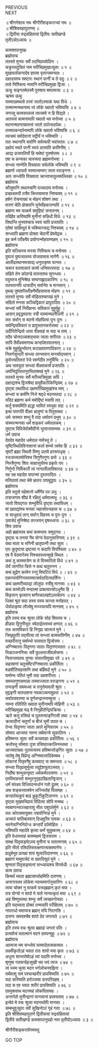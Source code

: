 PREVIOUS  
NEXT  
  
॥ श्रीगणेशाय नमः श्रीगौरीशङ्कराभ्यां नमः ॥  
॥ श्रीशिवमहापुराणम् ॥  
॥ द्वितीया रुद्रसंहितायां द्वितीयः सतीखण्डे  
तृतीऽयोऽध्यायः ॥  
  
कामशापानुग्रहः  
ब्रह्मोवाच  
ततस्ते मुनयः सर्वे तदभिप्रायवेदिनः ।  
चक्रुस्तदुचितं नाम मरीचिप्रमुखाःसुताः ॥ १ ॥  
मुखावलोकनादेव ज्ञात्वा वृत्तान्तमन्यतः ।  
दक्षादयश्च स्रष्टारः स्थानं पत्नीं च ते ददुः ॥ २ ॥  
ततो निश्चित्य नामानि मरीचिप्रमुखा द्विजाः ।  
ऊचुः सङ्‌गतमेतस्मै पुरुषाय ममात्मजाः ॥ ३ ॥  
ऋषय ऊचुः  
यस्मात्प्रमथसे तत्त्वं जातोऽस्माकं यथा विधेः ।  
तस्मान्मन्मथनामा त्वं लोके ख्यातो भविष्यसि ॥ ४ ॥  
जगत्सु कामरूपस्त्वं त्वत्समो न हि विद्यते ।  
अतस्त्वं कामनामापि ख्यातो भव मनोभव ॥ ५ ॥  
मदनान्मदनाख्यस्त्वं जातो दर्पात्सदर्पकः ।  
तस्मात्कन्दर्पनामापि लोके ख्यातो भविष्यसि ॥ ६ ॥  
त्वत्समं सर्वदेवानां यद्वीर्यं न भविष्यति ।  
ततः स्थानानि सर्वाणि सर्वव्यापी भवांस्ततः ॥ ७ ॥  
दक्षोयं भवते पत्नी स्वयं दास्यति कामिनीम् ।  
आद्यः प्रजापतिर्यो हि यथेष्टं पुरुषोत्तमः ॥ ८ ॥  
एषा च कन्यका चारुरूपा ब्रह्ममनोभवा ।  
सन्ध्या नाम्नेति विख्याता सर्वलोके भविष्यति ॥ ९ ॥  
ब्रह्मणो ध्यायतो यस्मात्सम्यग् जाता वराङ्‌गना ।  
अतः सन्ध्येति विख्याता क्रान्ताभातुल्यमल्लिका ॥ १० ॥  
ब्रह्मोवाच  
कौसुमानि तथास्त्राणि पञ्चादाय मनोभवः ।  
प्रच्छन्नरूपी तत्रैव चिन्तयामास निश्चयम् ॥ ११ ॥  
हर्षणं रोचनाख्यं च मोहनं शोषणं तथा ।  
मारणं चेति प्रोक्तानि मुनेर्मोहकराण्यपि ॥ १२ ॥  
ब्रह्मणा मम यत्कर्म समुद्दिष्टं सनातनम् ।  
तदिहैव करिष्यामि मुनीनां सन्निधौ विधेः ॥ १३ ॥  
तिष्ठन्ति मुनयश्चात्र स्वयं चापि प्रजापतिः ।  
एतेषां साक्षिभूतं मे भविष्यन्त्यद्य निश्चयम् ॥ १४ ॥  
सन्ध्यापि ब्रह्मणा प्रोक्ता चेदानीं प्रेषयेद्वचः ।  
इह कर्म परीक्ष्यैव प्रयोगान्मोहयाम्यहम् ॥ १५ ॥  
ब्रह्मोवाच  
इति सञ्चिन्त्य मनसा निश्चित्य च मनोभवः ।  
पुष्पजं पुष्पजातस्य योजयामास मार्गणैः ॥ १६ ॥  
आलीढस्थानमासाद्य धनुराकृष्य यत्नतः ।  
चकार वलयाकारं कामो धन्विवरस्तदा ॥ १७ ॥  
संहिते तेन कोदण्डे मारुताश्च सुगन्धयः ।  
ववुस्तत्र मुनिश्रेष्ठ सम्यगाह्लादकारिणः ॥ १८ ॥  
ततस्तानपि धात्रादीन् सर्वानेव च मानसान् ।  
पृथक् पुष्पशरैस्तीक्ष्णैर्मोहयामास मोहनः ॥ १९ ॥  
ततस्ते मुनयः सर्वे मोहिताश्चाप्यहं मुने ।  
सहितो मनसा कञ्चिद्विकारं प्रापुरादितः ॥ २० ॥  
सन्ध्यां सर्वे निरीक्षन्तः सविकारं मुहुर्मुहुः ।  
आसन् प्रवृद्धमदनाः स्त्री यस्मान्मदनैधिनी ॥ २१ ॥  
ततः सर्वान् स मदनो मोहयित्वा पुनः पुनः ।  
यथेन्द्रियविकारं त प्रापुस्तानकरोत्तथा ॥ २२ ॥  
उदीरितेन्द्रियो धाता वीक्ष्याहं स यदा च ताम् ।  
तदैव चोनपञ्चाशद्‌भावा जाताः शरीरतः ॥ २३ ॥  
सापि तैर्वीक्ष्यमाणाथ कन्दर्पशरपातनात् ।  
चक्रे मुहुर्मुहुर्भावान् कटाक्षावरणादिकान् ॥ २४ ॥  
निसर्गसुन्दरी सन्ध्या तान्भावान् मानसोद्‌भवान् ।  
कुर्वन्त्यतितरां रेजे स्वर्णदीव तनूर्मिभिः ॥ २५ ॥  
अथ भावयुतां सन्ध्यां वीक्ष्याकार्षं प्रजापतिः ।  
धर्माभिपूरिततनुरभिलाषमहं मुने ॥ २६ ॥  
ततस्ते मुनयः सर्वे मरीच्यत्रिमुखा अपि ।  
दक्षाद्याश्च द्विजश्रेष्ठ प्रापुर्वेकारिकेन्द्रियम् ॥ २७ ॥  
दृष्ट्वा तथाविधा दक्षमरीचिप्रमुखांश्च माम् ।  
सन्ध्यां च कर्मणि निजे श्रद्दधे मदनस्तदा ॥ २८ ॥  
यदिदं ब्रह्मणा कर्म ममोद्दिष्टं मयापि तत् ।  
कर्तुं शक्यमिति ह्यद्धा भावितं स्वभुवा तदा ॥ २९ ॥  
इत्थं पापगतिं वीक्ष्य भ्रातॄणां च पितुस्तथा ।  
धर्मः सस्मार शम्भुं वै तदा धर्मावनं प्रभुम् ॥ ३० ॥  
संस्मरन्मनसा धर्मं शङ्‌करं धर्मपालकम् ।  
तुष्टाव विविधैर्वाक्यैर्दीनो भूत्वाजसम्भवः ॥ ३१ ॥  
धर्म उवाच  
देवदेव महादेव धर्मपाल नमोस्तु ते ।  
सृष्टिस्थितिविनाशानां कर्ता शम्भो त्वमेव हि ॥ ३२ ॥  
सृष्टौ ब्रह्मा स्थितौ विष्णुः प्रलये हररूपधृक् ।  
रजःसत्त्वतमोभिश्च त्रिगुणैरगुणः प्रभो ॥ ३३ ॥  
निस्त्रैगुण्यः शिवः साक्षात्तुर्यश्च प्रकृतेः परः ।  
निर्गुणो निर्विकारी त्वं नानालीलाविशारदः ॥ ३४ ॥  
रक्ष रक्ष महादेव पापान्मां दुस्तरादितः ।  
मत्पितायं तथा चेमे भ्रातरः पापबुद्धयः ॥ ३५ ॥  
ब्रह्मोवाच  
इति स्तुतो महेशानो धर्मेणैव परः प्रभुः ।  
तत्राजगाम शीघ्रं वै रक्षितुं धर्ममात्मभूः ॥ ३६ ॥  
जातो वियद्‌गतः शम्भुर्विधिं दृष्ट्वा तथाविधम् ।  
मां दक्षाद्यांश्च मनसा जहासोपजहास च ॥ ३७ ॥  
स साधुवादं तान् सर्वान् विहस्य च पुनः पुनः ।  
उवाचेदं मुनिश्रेष्ठ लज्जयन् वृषभध्वजः ॥ ३८ ॥  
शिव उवाच  
अहो ब्रह्मंस्तव कथं कामभावः समुद्‌गतः ।  
दृष्ट्वा च तनयां नैव योग्यं वेदानुसारिणाम् ॥ ३९ ॥  
यथा माता च भगिनी भ्रातृपत्नी तथा सुता ।  
एतः कुदृष्ट्या द्रष्टव्या न कदापि विपश्चिता ॥ ४० ॥  
एष वै वेदमार्गस्य निश्चयस्त्वन्मुखे स्थितः ।  
कथं तु काममात्रेण स ते विस्मारितो विधे ॥ ४१ ॥  
धैर्यं जागरितं चित्ते न कथं चतुरानन ।  
कथं क्षुद्रेण कामेन रन्तुं विघटितं विधे ॥ । ४२ ॥  
एकान्तयोगिनस्तस्मात्सर्वदादित्यदर्शिनः ।  
कथं दक्षमरीच्याद्या लोलुपाः स्त्रीषु मानसाः ॥ ४३ ॥  
कथं कामोऽपि मन्दात्मा प्राबल्यात्सोऽधुनैव हि ।  
विकृतान् कृतवान् बाणैरकालज्ञोऽल्पचेतनः ॥ ४४ ॥  
धिक्तं श्रुतं सदा तस्य यस्य कान्ता मनोहरत् ।  
धैर्यादाकृष्य लौल्येषु मज्जयत्यपि मानसम् ॥ ४५ ॥  
ब्रह्मोवाच  
इति तस्य वचः श्रुत्वा लोके सोहं शिवस्य च ।  
व्रीडया द्विगुणीभूतः स्वेदार्द्रस्त्वभवं क्षणात् ॥ ४६ ॥  
ततः कामविकारं हि निगृह्य चात्यजं मुने ।  
जिघृक्षुरपि तद्‌भीत्या तां सन्ध्यां कामरूपिणीम् ॥ ४७ ॥  
मच्छरीरात्तु घर्माम्भो यत्पपात द्विजोत्तम ।  
अग्निष्वात्ताः पितृगणा जाताः पितृगणास्ततः ॥ ४८ ॥  
भिन्नाञ्जननिभाः सर्वे फुल्लराजीवलोचनाः ।  
नितान्तयतयः पुण्याः संसारविमुखाः परे ॥ ४९ ॥  
सहस्राणां चतुःषष्टिरग्निष्वात्ताः प्रकीर्तिताः ।  
षडशीतिसहस्राणि तथा बर्हिषदो मुने ॥ ५० ॥  
घर्माम्भः पतितं भूमौ तदा दक्षशरीरतः ।  
समस्तगुणसम्पन्ना तस्माज्जाता वराङ्‌गना ॥ ५१ ॥  
तन्वङ्‌गी सममध्या च तनुरोमावली श्रुता ।  
मृद्वङ्‌गी चारुदशना नवकाञ्चनसुप्रभा ॥ ५२ ॥  
सर्वावयवरम्या च पूर्णचन्द्राननाम्बुजा ।  
नाम्ना रतिरिति ख्याता मुनीनामपि मोहिनी ॥ ५३ ॥  
मरीचिप्रमुखा षड् वै निगृहीतेन्द्रियक्रियाः ।  
ऋते क्रतुं वसिष्ठं च पुलस्त्याङ्‌गिरसौ तथा ॥ ५४ ॥  
क्रत्वादीनां चतुर्णां च बीजं भूमौ पपात च ।  
तेभ्यः पितृगणा जाता अपरे मुनिसत्तम ॥ ५५ ॥  
सोमपा आज्यपा नाम्ना तथैवान्ये सुकालिनः ।  
हविष्मन्तः सुताः सर्वे कव्यवाहाः प्रकीर्तिताः ॥ ५६ ॥  
क्रतोस्तु सोमपाः पुत्रा वसिष्ठात्कालिनस्तथा ।  
आज्यपाख्याः पुलस्त्यस्य हविष्मन्तोङ्‌गिरः सुताः ॥ ५७ ॥  
जातेषु तेषु विप्रेन्द्र अग्निष्वात्तादिकेष्वथ ।  
लोकानां पितृवर्गेषु कव्यवाट् स समन्ततः ॥ ५८ ॥  
सन्ध्या पितृप्रसूर्भूत्वा तदुद्देशयुताऽभवत् ।  
निर्दोषा शम्भुसन्दृष्टा धर्मकर्मपरायणाः ॥ ५९ ॥  
एतस्मिन्नन्तरे शम्भुरनुगृह्याखिलान्द्विजान् ।  
धर्मं संरक्ष्य विधिवदन्तर्धानं गतो द्रुतम् ॥ ६० ॥  
अथ शङ्‌करवाक्येन लज्जितोहं पितामहः ।  
कन्दर्पायाकुपं बाढं भ्रुकुटीकुटिलाननः ॥ ६१ ॥  
दृष्ट्वा मुखमभिप्रायं विदित्वा सोपि मन्मथः ।  
स्वबाणान्सञ्जहाराशु भीतः पशुपतेर्मुने ॥ ६२ ॥  
ततः कोपसमायुक्तः पद्मयोनिरहं मुने ।  
अज्वलं चातिबलवान् दिधक्षुरिव पावकः ॥ ६३ ॥  
भवनेत्राग्निनिर्दग्धः कन्दर्पो दर्पमोहितः ।  
भविष्यति महादेवे कृत्वा कर्मं सुदुष्करम् ॥ ६४ ॥  
इति वेधास्त्वहं काममक्षमं द्विजसत्तम ।  
समक्षं पितृसङ्‌घेऽस्य मुनीनां च यतात्मनाम् ॥ ६५ ॥  
इति भीतो रतिपतिस्तत्क्षणात्त्यक्तमार्गणः ।  
प्रादुर्बभूव प्रत्यक्षं शापं श्रुत्वातिदारुणम् ॥ ६६ ॥  
ब्रह्माणं मामुवाचेदं स दक्षादिसुतं मुने ।  
शृण्वतां पितृसङ्‌घानां सन्ध्यायाश्च विगर्वधीः ॥ ६७ ॥  
काम उवाच  
किमर्थं भवता ब्रह्मञ्शप्तोहमिति दारुणम् ।  
अनागास्तव लोकेश न्याय्यमार्गानुसारिणः ॥ ६८ ॥  
त्वया चोक्तं नु मत्कर्म यत्तद्‌ब्रह्मन् कृतं मया ।  
तत्र योग्यो न शापो मे यतो नान्यत्कृतं मया ॥ ६९ ॥  
अहं विष्णुस्तथा शम्भुः सर्वे त्वच्छरगोचराः ।  
इति यद्‌भवता प्रोक्तं तन्मयापि परीक्षितम् ॥ ७० ॥  
नापराधो ममाप्यत्र ब्रह्मन् मयि निरागसि ।  
दारुणः समयश्चैष शापो देव जगत्पते ॥ ७१ ॥  
ब्रह्मोवाच  
इति तस्य वचः श्रुत्वा ब्रह्माहं जगतां पतिः ।  
प्रत्यवोचं यतात्मानं मदनं दमयन्मुहुः ॥ ७२ ॥  
ब्रह्मोवाच  
आत्मजा मम सन्ध्येयं यस्मादेतत्सकामतः ।  
लक्ष्यीकृतोऽहं भवता ततः शापो मया कृतः ॥ ७३ ॥  
अधुना शान्तरोषोऽहं त्वां वदामि मनोभव ।  
शृणुष्व गतसन्देहःसुखी भव भयं त्यज ॥ ७४ ॥  
त्वं भस्म भूत्वा मदन भर्गलोचनवह्निना ।  
तथैवाशु समं पश्चाच्छरीरं प्रापयिष्यसि ॥ ७५ ॥  
यदा करिष्यति हरोञ्जसा दारपरिग्रहम् ।  
तदा स एव भवतः शरीरं प्रापयिष्यति ॥ ७६ ॥  
एवमुक्त्वाथ मदनमहं लोकपितामहः ।  
अन्तर्गतो मुनीन्द्राणां मानसानां प्रपश्यताम् ॥ ७७ ॥  
इत्येवं मे वचः श्रुत्वा मदनस्तेपि मानसाः ।  
सम्बभूवुःसुताः सर्वे सुखिनोऽरं गृहं गताः ॥ ७८ ॥  
इति श्रीशिवमहापुराणे द्वितीयायां रुद्रसंहितायां  
द्वितीये सतीखण्डे कामशापानुग्रहो नाम तृतीयोऽध्यायः ॥ ३ ॥  
  
  
श्रीगौरीशङ्करार्पणमस्तु  
  
GO TOP
